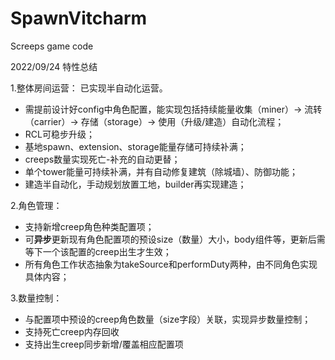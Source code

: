 # SpawnVitcharm

Screeps game code

2022/09/24 特性总结

1.整体房间运营： 已实现半自动化运营。
- 需提前设计好config中角色配置，能实现包括持续能量收集（miner）-> 流转（carrier）-> 存储（storage）-> 使用（升级/建造）自动化流程；
- RCL可稳步升级；
- 基地spawn、extension、storage能量存储可持续补满；
- creeps数量实现死亡-补充的自动更替；
- 单个tower能量可持续补满，并有自动修复建筑（除城墙）、防御功能；
- 建造半自动化，手动规划放置工地，builder再实现建造；

2.角色管理：
- 支持新增creep角色种类配置项；
- 可**异步**更新现有角色配置项的预设size（数量）大小，body组件等，更新后需等下一个该配置的creep出生才生效；
- 所有角色工作状态抽象为takeSource和performDuty两种，由不同角色实现具体内容；

3.数量控制：
- 与配置项中预设的creep角色数量（size字段）关联，实现异步数量控制；
- 支持死亡creep内存回收
- 支持出生creep同步新增/覆盖相应配置项